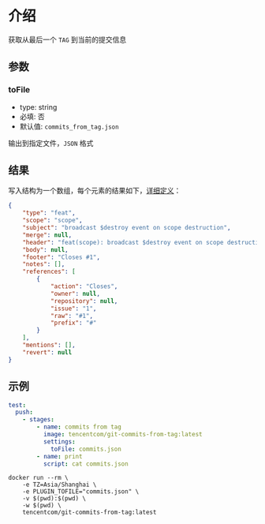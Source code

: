 # 介绍

获取从最后一个 `TAG` 到当前的提交信息

## 参数

### toFile

* type: string
* 必填: 否
* 默认值: `commits_from_tag.json`

输出到指定文件，`JSON` 格式

## 结果

写入结构为一个数组，每个元素的结果如下，[详细定义](https://github.com/DefinitelyTyped/DefinitelyTyped/blob/master/types/conventional-commits-parser/index.d.ts)：

```json
{
    "type": "feat",
    "scope": "scope",
    "subject": "broadcast $destroy event on scope destruction",
    "merge": null,
    "header": "feat(scope): broadcast $destroy event on scope destruction",
    "body": null,
    "footer": "Closes #1",
    "notes": [],
    "references": [
        {
            "action": "Closes",
            "owner": null,
            "repository": null,
            "issue": "1",
            "raw": "#1",
            "prefix": "#"
        }
    ],
    "mentions": [],
    "revert": null
}
```

## 示例

```yaml
test:
  push:
    - stages:
        - name: commits from tag
          image: tencentcom/git-commits-from-tag:latest
          settings:
            toFile: commits.json
        - name: print
          script: cat commits.json
```

```shell
docker run --rm \
    -e TZ=Asia/Shanghai \
    -e PLUGIN_TOFILE="commits.json" \
    -v $(pwd):$(pwd) \
    -w $(pwd) \
    tencentcom/git-commits-from-tag:latest
```
